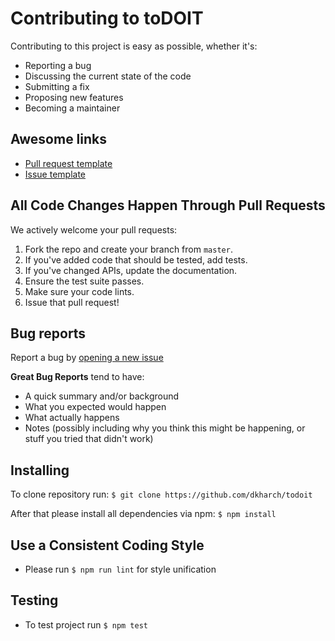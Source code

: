 # Contributing to toDOIT
Contributing to this project is easy as possible, whether it's:

- Reporting a bug
- Discussing the current state of the code
- Submitting a fix
- Proposing new features
- Becoming a maintainer
## Awesome links
 - [Pull request template](https://github.com/dkharch/todoit/blob/master/pull_request_template.md)
 - [Issue template](https://github.com/dkharch/todoit/blob/master/issue_template.md) 
## All Code Changes Happen Through Pull Requests
We actively welcome your pull requests:

1. Fork the repo and create your branch from `master`.
2. If you've added code that should be tested, add tests.
3. If you've changed APIs, update the documentation.
4. Ensure the test suite passes.
5. Make sure your code lints.
6. Issue that pull request!

## Bug reports
Report a bug by [opening a new issue]()

**Great Bug Reports** tend to have:

- A quick summary and/or background
- What you expected would happen
- What actually happens
- Notes (possibly including why you think this might be happening, or stuff you tried that didn't work)
## Installing
To clone repository run:
`$ git clone https://github.com/dkharch/todoit`

After that please install all dependencies via npm:
`$ npm install`

## Use a Consistent Coding Style

* Please run `$ npm run lint` for style unification

## Testing

* To test project run `$ npm test`
